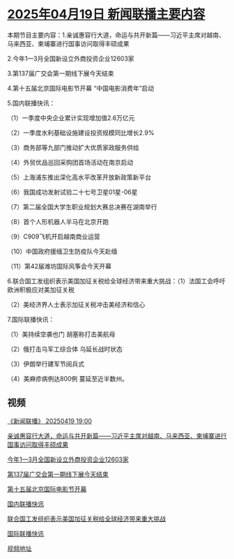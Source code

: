 # [2025年04月19日 新闻联播主要内容](https://tv.cctv.com/lm/xwlb/day/20250419.shtml)

本期节目主要内容：1.亲诚惠容行大道，命运与共开新篇——习近平主席对越南、马来西亚、柬埔寨进行国事访问取得丰硕成果

2.今年1—3月全国新设立外商投资企业12603家

3.第137届广交会第一期线下展今天结束

4.第十五届北京国际电影节开幕 “中国电影消费年”启动

5.国内联播快讯：

（1）一季度中央企业累计实现增加值2.6万亿元

（2）一季度水利基础设施建设投资规模同比增长2.9%

（3）商务部等九部门推动扩大优质家政服务供给

（4）外贸优品巡回采购团首场活动在南京启动

（5）上海浦东推出深化高水平改革开放新政策新平台

（6）我国成功发射试验二十七号卫星01星-06星

（7）第二届全国大学生职业规划大赛总决赛在湖南举行

（8）首个人形机器人半马在北京开跑

（9）C909飞机开启越南商业运营

（10）中国政府援缅卫生防疫队今天赴缅

（11）第42届潍坊国际风筝会今天开幕

6.联合国工发组织表示美国加征关税给全球经济带来重大挑战：（1）法国工会呼吁欧洲积极应对美加征关税

（2）美经济界人士表示加征关税冲击美经济和信心

7.国际联播快讯：

（1）美持续空袭也门 胡塞称打击美航母

（2）俄打击乌军工综合体 乌延长战时状态

（3）伊朗举行建军节阅兵式

（4）美麻疹病例达800例 蔓延至近半数州。

## 视频

[《新闻联播》 20250419 19:00](https://tv.cctv.com/2025/04/19/VIDEscGoZilFr4Mu3D8j2PWL250419.shtml)

[亲诚惠容行大道，命运与共开新篇——习近平主席对越南、马来西亚、柬埔寨进行国事访问取得丰硕成果](https://tv.cctv.com/2025/04/19/VIDEsrxlGT7osh7kBlH5hirV250419.shtml)

[今年1—3月全国新设立外商投资企业12603家](https://tv.cctv.com/2025/04/19/VIDEEnp1RTHVNoaixjccWtnV250419.shtml)

[第137届广交会第一期线下展今天结束](https://tv.cctv.com/2025/04/19/VIDEBKdPLYU7iMfgPDYZiumb250419.shtml)

[第十五届北京国际电影节开幕](https://tv.cctv.com/2025/04/19/VIDErRghnDnMZp9ouhqzrNJg250419.shtml)

[国内联播快讯](https://tv.cctv.com/2025/04/19/VIDEvF9TBxe9w7NodZBSRGUN250419.shtml)

[联合国工发组织表示美国加征关税给全球经济带来重大挑战](https://tv.cctv.com/2025/04/19/VIDEoLTK5QYVH4JTq5ABQtnW250419.shtml)

[国际联播快讯](https://tv.cctv.com/2025/04/19/VIDE3rbjd1XY4SdyMIXEFDwv250419.shtml)

[视频地址](https://tv.cctv.com/lm/xwlb/day/20250419.shtml) 

